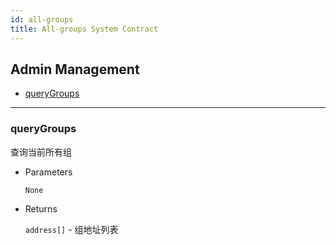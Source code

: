 ```yaml
---
id: all-groups
title: All-groups System Contract
---
```



<h2 class="hover-list">Admin Management</h2>

- [queryGroups](#queryGroups)

* * *

### queryGroups

查询当前所有组

- Parameters
    
    `None`

- Returns
    
    `address[]` - 组地址列表